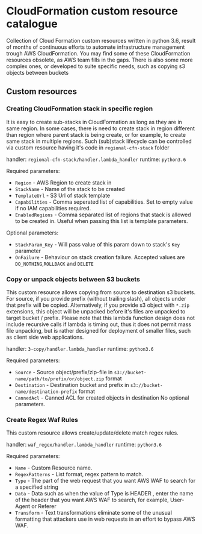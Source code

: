 # CloudFormation custom resource catalogue

Collection of Cloud Formation custom resources written in python 3.6, result
of months of continuous efforts to automate infrastructure management trough
AWS CloudFormation. You may find some of these CloudFormation resources obsolete,
as AWS team fills in the gaps. There is also some more complex ones, or developed
to suite specific needs, such as copying s3 objects between buckets

## Custom resources

### Creating CloudFormation stack in specific region

It is easy to create sub-stacks in CloudFormation as long as they are in same region.
In some cases, there is need to create stack in region different than region where
parent stack is being create, or for example, to create same stack in multiple regions.
Such (sub)stack lifecycle can be controlled via custom resource having it's code in
`regional-cfn-stack` folder

handler: `regional-cfn-stack/handler.lambda_handler`
runtime: `python3.6`

Required parameters:
- `Region` - AWS Region to create stack in
- `StackName` - Name of the stack to be created
- `TemplateUrl` - S3 Url of stack template
- `Capabilities` - Comma seperated list of capabilities. Set to empty value if no IAM capabilities required.
- `EnabledRegions` - Comma separated list of regions that stack is allowed to be created in.
 Useful when passing this list is template parameters.


Optional parameters:
- `StackParam_Key` - Will pass value of this param down to stack's `Key` parameter
- `OnFailure` - Behaviour on stack creation failure. Accepted values are `DO_NOTHING`,`ROLLBACK` and `DELETE`

### Copy or unpack objects between S3 buckets

This custom resource allows copying from source to destination s3 buckets. For source, if you provide prefix
(without trailing slash), all objects under that prefix will be copied. Alternatively, if you provide s3 object
with `*.zip` extensions, this object will be unpacked before it's files are unpacked to target bucket / prefix.
Please note that this lambda function design does not include recursive calls if lambda is timing out, thus it does not
permit mass file unpacking, but is rather designed for deployment of smaller files, such as client side web applications.

handler: `3-copy/handler.lambda_handler`
runtime:  `python3.6`

Required parameters:

- `Source` - Source object/prefix/zip-file in `s3://bucket-name/path/to/prefix/or/object.zip` format
- `Destination` - Destination bucket and prefix in `s3://bucket-name/destination-prefix` format
- `CannedAcl` - Canned ACL for created objects in destination
No optional parameters.

### Create Regex Waf Rules

This custom resource allows create/update/delete match regex rules.

handler: `waf_regex/handler.lambda_handler`
runtime:  `python3.6`

Required parameters:

- `Name` - Custom Resource name.
- `RegexPatterns` - List format, regex pattern to match.
- `Type` - The part of the web request that you want AWS WAF to search for a specified string
- `Data` - Data such as when the value of Type is HEADER , enter the name of the header that you want AWS WAF to search, for example, User-Agent or Referer
- `Transform` - Text transformations eliminate some of the unusual formatting that attackers use in web requests in an effort to bypass AWS WAF.
